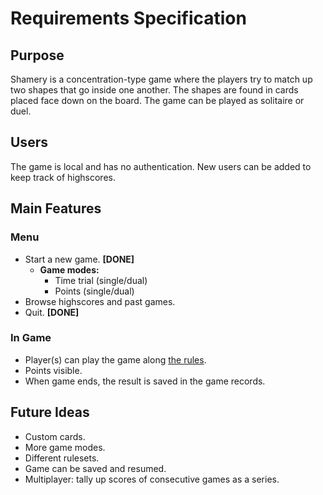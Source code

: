 # Requirements Specification

## Purpose

Shamery is a concentration-type game where the players try to match up two shapes that go inside one another. The shapes are found in cards placed face down on the board. The game can be played as solitaire or duel.

## Users

The game is local and has no authentication. New users can be added to keep track of highscores.

## Main Features

### Menu
- Start a new game. **[DONE]**
	- **Game modes:**
		- Time trial (single/dual)
		- Points (single/dual)
- Browse highscores and past games.
- Quit. **[DONE]**

### In Game
- Player(s) can play the game along [the rules](./rules.md).
- Points visible.
- When game ends, the result is saved in the game records.

## Future Ideas

- Custom cards.
- More game modes.
- Different rulesets.
- Game can be saved and resumed.
- Multiplayer: tally up scores of consecutive games as a series.